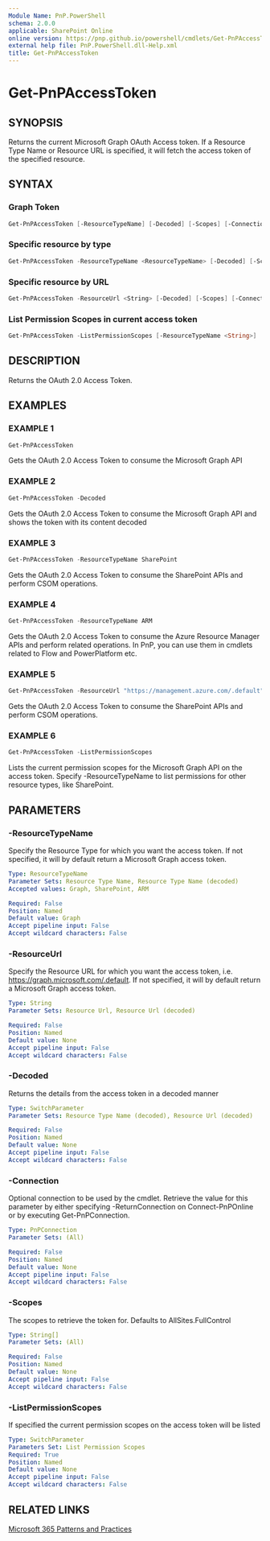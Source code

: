 ```yaml
---
Module Name: PnP.PowerShell
schema: 2.0.0
applicable: SharePoint Online
online version: https://pnp.github.io/powershell/cmdlets/Get-PnPAccessToken.html
external help file: PnP.PowerShell.dll-Help.xml
title: Get-PnPAccessToken
---
```

  
# Get-PnPAccessToken

## SYNOPSIS
Returns the current Microsoft Graph OAuth Access token.
If a Resource Type Name or Resource URL is specified, it will fetch the access token of the specified resource.

## SYNTAX

### Graph Token

```powershell
Get-PnPAccessToken [-ResourceTypeName] [-Decoded] [-Scopes] [-Connection <PnPConnection>]
```

### Specific resource by type

```powershell
Get-PnPAccessToken -ResourceTypeName <ResourceTypeName> [-Decoded] [-Scopes] [-Connection <PnPConnection>]
```

### Specific resource by URL

```powershell
Get-PnPAccessToken -ResourceUrl <String> [-Decoded] [-Scopes] [-Connection <PnPConnection>]
```

### List Permission Scopes in current access token

```powershell
Get-PnPAccessToken -ListPermissionScopes [-ResourceTypeName <String>]
```


## DESCRIPTION
Returns the OAuth 2.0 Access Token.

## EXAMPLES

### EXAMPLE 1
```powershell
Get-PnPAccessToken
```

Gets the OAuth 2.0 Access Token to consume the Microsoft Graph API

### EXAMPLE 2
```powershell
Get-PnPAccessToken -Decoded
```

Gets the OAuth 2.0 Access Token to consume the Microsoft Graph API and shows the token with its content decoded

### EXAMPLE 3
```powershell
Get-PnPAccessToken -ResourceTypeName SharePoint
```

Gets the OAuth 2.0 Access Token to consume the SharePoint APIs and perform CSOM operations.

### EXAMPLE 4
```powershell
Get-PnPAccessToken -ResourceTypeName ARM
```

Gets the OAuth 2.0 Access Token to consume the Azure Resource Manager APIs and perform related operations. In PnP, you can use them in cmdlets related to Flow and PowerPlatform etc.

### EXAMPLE 5
```powershell
Get-PnPAccessToken -ResourceUrl "https://management.azure.com/.default"
```

Gets the OAuth 2.0 Access Token to consume the SharePoint APIs and perform CSOM operations.

### EXAMPLE 6
```powershell
Get-PnPAccessToken -ListPermissionScopes
```

Lists the current permission scopes for the Microsoft Graph API on the access token. Specify -ResourceTypeName to list permissions for other resource types, like SharePoint.

## PARAMETERS

### -ResourceTypeName
Specify the Resource Type for which you want the access token. If not specified, it will by default return a Microsoft Graph access token.

```yaml
Type: ResourceTypeName
Parameter Sets: Resource Type Name, Resource Type Name (decoded)
Accepted values: Graph, SharePoint, ARM

Required: False
Position: Named
Default value: Graph
Accept pipeline input: False
Accept wildcard characters: False
```

### -ResourceUrl
Specify the Resource URL for which you want the access token, i.e. https://graph.microsoft.com/.default. If not specified, it will by default return a Microsoft Graph access token.

```yaml
Type: String
Parameter Sets: Resource Url, Resource Url (decoded)

Required: False
Position: Named
Default value: None
Accept pipeline input: False
Accept wildcard characters: False
```

### -Decoded
Returns the details from the access token in a decoded manner

```yaml
Type: SwitchParameter
Parameter Sets: Resource Type Name (decoded), Resource Url (decoded)

Required: False
Position: Named
Default value: None
Accept pipeline input: False
Accept wildcard characters: False
```

### -Connection
Optional connection to be used by the cmdlet. Retrieve the value for this parameter by either specifying -ReturnConnection on Connect-PnPOnline or by executing Get-PnPConnection.

```yaml
Type: PnPConnection
Parameter Sets: (All)

Required: False
Position: Named
Default value: None
Accept pipeline input: False
Accept wildcard characters: False
```

### -Scopes
The scopes to retrieve the token for. Defaults to AllSites.FullControl

```yaml
Type: String[]
Parameter Sets: (All)

Required: False
Position: Named
Default value: None
Accept pipeline input: False
Accept wildcard characters: False
```

### -ListPermissionScopes
If specified the current permission scopes on the access token will be listed

```yaml
Type: SwitchParameter
Parameters Set: List Permission Scopes
Required: True
Position: Named
Default value: None
Accept pipeline input: False
Accept wildcard characters: False
```

## RELATED LINKS

[Microsoft 365 Patterns and Practices](https://aka.ms/m365pnp)